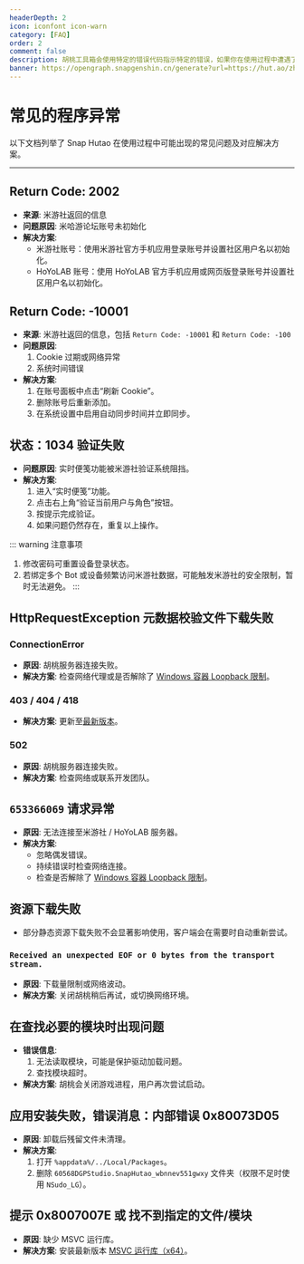 ```yaml
---
headerDepth: 2
icon: iconfont icon-warn
category: [FAQ]
order: 2
comment: false
description: 胡桃工具箱会使用特定的错误代码指示特定的错误，如果你在使用过程中遭遇了程序错误并且有一个错误代码，你可以尝试在该页查询。
banner: https://opengraph.snapgenshin.cn/generate?url=https://hut.ao/zh/advanced/exceptions.html&has_description=False
---
```


# 常见的程序异常

以下文档列举了 Snap Hutao 在使用过程中可能出现的常见问题及对应解决方案。

---

## **Return Code: 2002**

- **来源**: 米游社返回的信息
- **问题原因**: 米哈游论坛账号未初始化
- **解决方案**:
  - 米游社账号：使用米游社官方手机应用登录账号并设置社区用户名以初始化。
  - HoYoLAB 账号：使用 HoYoLAB 官方手机应用或网页版登录账号并设置社区用户名以初始化。

## **Return Code: -10001**

- **来源**: 米游社返回的信息，包括 `Return Code: -10001` 和 `Return Code: -100`
- **问题原因**:
  1. Cookie 过期或网络异常
  2. 系统时间错误
- **解决方案**:
  1. 在账号面板中点击“刷新 Cookie”。
  2. 删除账号后重新添加。
  3. 在系统设置中启用自动同步时间并立即同步。

## **状态：1034 验证失败**

- **问题原因**: 实时便笺功能被米游社验证系统阻挡。
- **解决方案**:
  1. 进入“实时便笺”功能。
  2. 点击右上角“验证当前用户与角色”按钮。
  3. 按提示完成验证。
  4. 如果问题仍然存在，重复以上操作。

::: warning 注意事项

1. 修改密码可重置设备登录状态。
2. 若绑定多个 Bot 或设备频繁访问米游社数据，可能触发米游社的安全限制，暂时无法避免。
   :::

## **HttpRequestException 元数据校验文件下载失败**

### **ConnectionError**

- **原因**: 胡桃服务器连接失败。
- **解决方案**: 检查网络代理或是否解除了 [Windows 容器 Loopback 限制](loopback.md)。

### **403 / 404 / 418**

- **解决方案**: 更新至[最新版本](../quick-start.md#全新安装)。

### **502**

- **原因**: 胡桃服务器连接失败。
- **解决方案**: 检查网络或联系开发团队。

## **`653366069` 请求异常**

- **原因**: 无法连接至米游社 / HoYoLAB 服务器。
- **解决方案**:
  - 忽略偶发错误。
  - 持续错误时检查网络连接。
  - 检查是否解除了 [Windows 容器 Loopback 限制](loopback.md)。

## **资源下载失败**

- 部分静态资源下载失败不会显著影响使用，客户端会在需要时自动重新尝试。

### **`Received an unexpected EOF or 0 bytes from the transport stream.`**

- **原因**: 下载量限制或网络波动。
- **解决方案**: 关闭胡桃稍后再试，或切换网络环境。

## **在查找必要的模块时出现问题**

- **错误信息**:
  1. 无法读取模块，可能是保护驱动加载问题。
  2. 查找模块超时。
- **解决方案**: 胡桃会关闭游戏进程，用户再次尝试启动。

## **应用安装失败，错误消息：内部错误 0x80073D05**

- **原因**: 卸载后残留文件未清理。
- **解决方案**:
  1. 打开 `%appdata%/../Local/Packages`。
  2. 删除 `60568DGPStudio.SnapHutao_wbnnev551gwxy` 文件夹（权限不足时使用 `NSudo_LG`）。

## **提示 0x8007007E 或 找不到指定的文件/模块**

- **原因**: 缺少 MSVC 运行库。
- **解决方案**: 安装最新版本 [MSVC 运行库（x64）](https://aka.ms/vs/17/release/vc_redist.x64.exe)。
